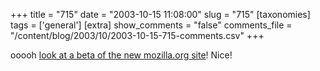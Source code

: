 +++
title = "715"
date = "2003-10-15 11:08:00"
slug = "715"
[taxonomies]
tags = ['general']
[extra]
show_comments = "false"
comments_file = "/content/blog/2003/10/2003-10-15-715-comments.csv"
+++

ooooh [look at a beta of the new mozilla.org site](http://www.mozilla.org/website-beta/)! Nice!
